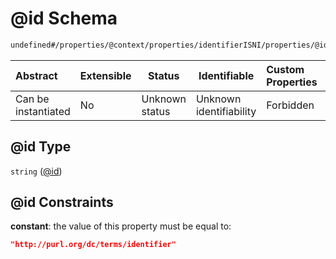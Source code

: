 # @id Schema

```txt
undefined#/properties/@context/properties/identifierISNI/properties/@id
```




| Abstract            | Extensible | Status         | Identifiable            | Custom Properties | Additional Properties | Access Restrictions | Defined In                                                                      |
| :------------------ | ---------- | -------------- | ----------------------- | :---------------- | --------------------- | ------------------- | ------------------------------------------------------------------------------- |
| Can be instantiated | No         | Unknown status | Unknown identifiability | Forbidden         | Allowed               | none                | [ndl-isil.schema.json\*](../../out/ndl-isil.schema.json "open original schema") |

## @id Type

`string` ([@id](ndl-isil-properties-json-ld-context-properties-identifierisni-properties-id.md))

## @id Constraints

**constant**: the value of this property must be equal to:

```json
"http://purl.org/dc/terms/identifier"
```
